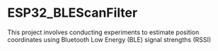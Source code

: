 # ESP32_BLEScanFilter
This project involves conducting experiments to estimate position coordinates using Bluetooth Low Energy (BLE) signal strengths (RSSI)
